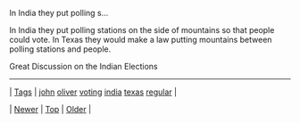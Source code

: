<!--
title: In India they put polling stations on the side of mountains so that people could vote. In Texas they would make a law putting mountains between polling stations and people. Great Discussion on the Indian Elections
date: 2020-06-28T15:27:00.303Z
tags: john, oliver, voting, india, texas, regular
-->


In India they put polling s...

<p>In India they put polling stations on the side of mountains so that people could vote. In Texas they would make a law putting mountains between polling stations and people.</p>

<p>Great Discussion on the Indian Elections</p>

<!--BOTTOM-POST-NAVIGATION-->
---

| [Tags](tags.md) | [john](tag-john.md) [oliver](tag-oliver.md) [voting](tag-voting.md) [india](tag-india.md) [texas](tag-texas.md) [regular](tag-regular.md) |

| [Newer](86880311837.md) | [Top](index.md) | [Older](86883842689.md) |